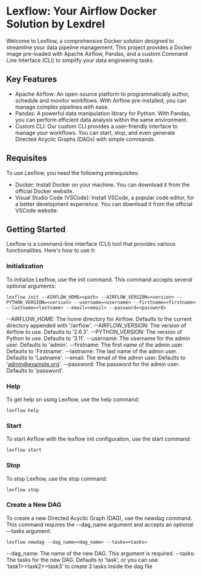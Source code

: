 # Lexflow: Your Airflow Docker Solution by Lexdrel
Welcome to Lexflow, a comprehensive Docker solution designed to streamline your data pipeline management. This project provides a Docker image pre-loaded with Apache Airflow, Pandas, and a custom Command Line Interface (CLI) to simplify your data engineering tasks.

## Key Features
- Apache Airflow: An open-source platform to programmatically author, schedule and monitor workflows. With Airflow pre-installed, you can manage complex pipelines with ease.
- Pandas: A powerful data manipulation library for Python. With Pandas, you can perform efficient data analysis within the same environment.
- Custom CLI: Our custom CLI provides a user-friendly interface to manage your workflows. You can start, stop, and even generate Directed Acyclic Graphs (DAGs) with simple commands.

## Requisites
To use Lexflow, you need the following prerequisites:
- Docker: Install Docker on your machine. You can download it from the official Docker website.
- Visual Studio Code (VSCode): Install VSCode, a popular code editor, for a better development experience. You can download it from the official VSCode website.

## Getting Started
Lexflow is a command-line interface (CLI) tool that provides various functionalities. Here's how to use it:

### Initialization
To initialize Lexflow, use the init command. This command accepts several optional arguments:

```console
lexflow init --AIRFLOW_HOME=<path> --AIRFLOW_VERSION=<version> --PYTHON_VERSION=<version> --username=<username> --firstname=<firstname> --lastname=<lastname> --email=<email> --password=<password>
```
--AIRFLOW_HOME: The home directory for Airflow. Defaults to the current directory appended with '/airflow'.
--AIRFLOW_VERSION: The version of Airflow to use. Defaults to '2.6.3'.
--PYTHON_VERSION: The version of Python to use. Defaults to '3.11'.
--username: The username for the admin user. Defaults to 'admin'.
--firstname: The first name of the admin user. Defaults to 'Firstname'.
--lastname: The last name of the admin user. Defaults to 'Lastname'.
--email: The email of the admin user. Defaults to 'admin@example.org'.
--password: The password for the admin user. Defaults to 'password'.

### Help
To get help on using Lexflow, use the help command:
```console
lexflow help
```

### Start
To start Airflow with the lexflow init configuration, use the start command:
```console
lexflow start
```

### Stop
To stop Lexflow, use the stop command:
```console
lexflow stop
```

### Create a New DAG
To create a new Directed Acyclic Graph (DAG), use the newdag command. This command requires the --dag_name argument and accepts an optional --tasks argument:

```console
lexflow newdag --dag_name=<dag_name> --tasks=<tasks>
```

--dag_name: The name of the new DAG. This argument is required.
--tasks: The tasks for the new DAG. Defaults to 'task', or you can use 'task1>>task2>>task3' to create 3 tasks inside the dag file